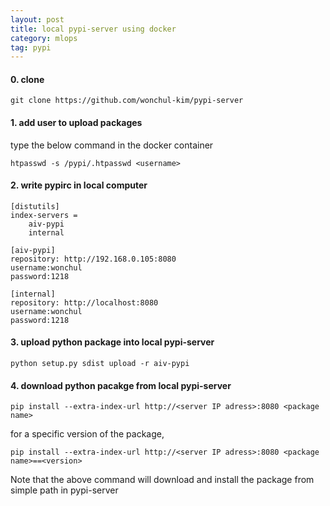 ```yaml
---
layout: post
title: local pypi-server using docker
category: mlops
tag: pypi
---
```



#### 0. clone
```
git clone https://github.com/wonchul-kim/pypi-server
```

#### 1. add user to upload packages
type the below command in the docker container
```
htpasswd -s /pypi/.htpasswd <username>
```

#### 2. write pypirc in local computer
```
[distutils]
index-servers =
    aiv-pypi
    internal

[aiv-pypi]
repository: http://192.168.0.105:8080
username:wonchul
password:1218

[internal]
repository: http://localhost:8080
username:wonchul
password:1218
```

#### 3. upload python package into local pypi-server
```
python setup.py sdist upload -r aiv-pypi
```

#### 4. download python pacakge from local pypi-server
```
pip install --extra-index-url http://<server IP adress>:8080 <package name>
```
for a specific version of the package,
```
pip install --extra-index-url http://<server IP adress>:8080 <package name>==<version>
```
Note that the above command will download and install the package from simple path in pypi-server
